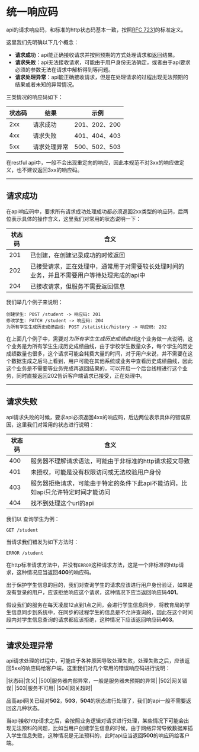 # 统一响应码 

api的请求响应码，和标准的http状态码基本一致，按照[RFC 7231](https://tools.ietf.org/html/rfc7231#page-47)的标准定义。

这里我们先明确以下几个概念：

* **请求成功**：api能正确接收请求并按照预期的方式处理请求和返回结果。
* **请求失败**：api无法接收请求，可能由于用户身份无法确定，或者由于api要求必须的参数无法在请求中解析得到等问题。
* **请求处理异常**：api能正确接收请求，但是在处理请求的过程出现无法预期的结果或者未知的异常情况。

三类情况的响应码如下：

|状态码|结果|示例|
|----|----|----|
|2xx|请求成功|201、202、200|
|4xx|请求失败|401、404、403|
|5xx|请求处理异常|500、502、503|

在restful api中，一般不会出现重定向的响应，因此本规范不对3xx的响应做定义，也不建议返回3xx的响应码。

---

## 请求成功

在api响应码中，要求所有请求成功处理成功都必须返回2xx类型的响应码，后两位表示具体的操作含义，这里我们对常用的状态说明一下：

|状态码|含义|
|----|----|
|201|已创建，在创建记录成功的时候返回|
|202|已接受请求，正在处理中，通常用于对需要较长处理时间的业务，并且不需要用户等待处理完成的api中|
|204|已接收请求，但服务不需要返回信息|

我们举几个例子来说明：

```
创建学生: POST /student -> 响应码: 201
修改学生: PATCH /student -> 响应码: 204
为所有学生生成历史成绩曲线: POST /statistic/history -> 响应码: 202
```

在上面几个例子中，需要对*为所有学生生成历史成绩曲线*这个业务做一点说明，这个业务是为所有学生生成历史成绩曲线，由于学校学生数量众多，每个学生的历史成绩数量也很多，这个请求可能会耗费大量的时间，对于用户来说，并不需要在这个数据生成之后马上看到，用户可能在其他系统或业务中查看历史成绩曲线，因此这个业务是不需要等业务完成再返回结果的，可以开启一个后台线程进行这个业务，同时直接返回202告诉客户端请求已接受，正在处理中。

---

## 请求失败

api请求失败的时候，要求api必须返回4xx的响应码，后边两位表示具体的错误原因，这里我们对常用的状态进行说明：

|状态码|含义|
|----|----|
|400|服务器不理解请求语法，可能由于非标准的http请求报文导致|
|401|未授权，可能是没有权限访问或无法校验用户身份|
|403|服务器拒绝请求，可能由于特定的条件下此api不能访问，比如api只允许特定时间才能访问|
|404|找不到处理这个url的api|

我们以 查询学生为例：

```
GET /student
```

当请求我们错发为如下方法时：

```
ERROR /student
```

在http标准请求方法中，并没有`ERROR`这种请求方法，这是一个非标准的http请求，这种情况应当返回**400**的响应码。

出于保护学生信息的目的，我们对查询学生的请求应该进行用户身份验证，如果是没有登录的用户，应该拒绝响应这个请求，这种情况下应当返回响应码**401**。

假设我们的服务在每天凌晨12点到1点之间，会进行学生信息同步，将教育局的学生信息同步到系统中，在同步的过程学生的信息是不允许查询的，因此在这个时间段内对学生信息查询的请求都应该拒绝，这种情况下应该返回响应码**403**。

---

## 请求处理异常

api请求处理的过程中，可能由于各种原因导致处理失败，处理失败之后，应该返回5xx的响应码给客户端，这里我们对几个常用的错误响应码进行说明：

|状态码|含义|
|500|服务器内部异常，一般是服务器未预期的异常|
|502|网关错误|
|503|服务不可用|
|504|网关超时|

品高api网关已经对**502**，**503**，**504**的状态进行处理了，我们的api一般不需要返回这几种状态。

当api接收http请求之后，会按照业务逻辑对请求进行处理，某些情况下可能会出现无法预料的问题，比如当用户创建学生信息的时候，由于网络异常导致数据库插入学生信息失败，这种情况是无法预料的，此时api应当返回**500**的响应码给客户端。